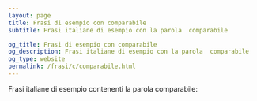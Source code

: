 ```yaml
---
layout: page
title: Frasi di esempio con comparabile 
subtitle: Frasi italiane di esempio con la parola  comparabile

og_title: Frasi di esempio con comparabile 
og_description: Frasi italiane di esempio con la parola  comparabile
og_type: website
permalink: /frasi/c/comparabile.html
---
```


Frasi italiane di esempio contenenti la parola comparabile:


